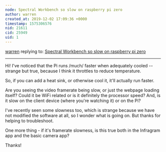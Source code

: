 ```yaml
---
node: Spectral Workbench so slow on raspberry pi zero
author: warren
created_at: 2019-12-02 17:09:36 +0000
timestamp: 1575306576
nid: 21611
cid: 25949
uid: 1
---
```




[warren](../profile/warren) replying to: [Spectral Workbench so slow on raspberry pi zero](../notes/danieisnietgek/11-28-2019/spectral-workbench-so-slow)

----
Hi! I've noticed that the Pi runs /much/ faster when adequately cooled -- strange but true, because I think it throttles to reduce temperature. 

So, if you can add a heat sink, or otherwise cool it, it'll actually run faster.

Are you seeing the video framerate being slow, or just the webpage loading itself? Could it be WiFi related or is it definitely the processor speed? And, is it slow on the client device (where you're watching it) or on the Pi?

I've recently seen some slowness too, which is strange because we have not modified the software at all, so I wonder what is going on. But thanks for helping to troubleshoot. 

One more thing - if it's framerate slowness, is this true both in the Infragram app and the basic camera app?

Thanks!